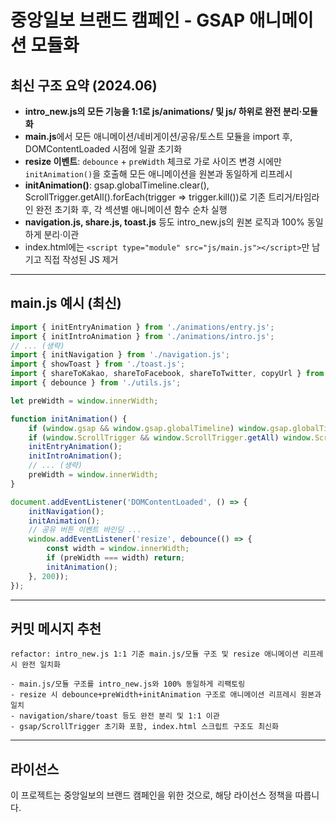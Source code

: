 # 중앙일보 브랜드 캠페인 - GSAP 애니메이션 모듈화

## 최신 구조 요약 (2024.06)

- **intro_new.js의 모든 기능을 1:1로 js/animations/ 및 js/ 하위로 완전 분리·모듈화**
- **main.js**에서 모든 애니메이션/네비게이션/공유/토스트 모듈을 import 후, DOMContentLoaded 시점에 일괄 초기화
- **resize 이벤트**: `debounce` + `preWidth` 체크로 가로 사이즈 변경 시에만 `initAnimation()`을 호출해 모든 애니메이션을 원본과 동일하게 리프레시
- **initAnimation()**: gsap.globalTimeline.clear(), ScrollTrigger.getAll().forEach(trigger => trigger.kill())로 기존 트리거/타임라인 완전 초기화 후, 각 섹션별 애니메이션 함수 순차 실행
- **navigation.js, share.js, toast.js** 등도 intro_new.js의 원본 로직과 100% 동일하게 분리·이관
- index.html에는 `<script type="module" src="js/main.js"></script>`만 남기고 직접 작성된 JS 제거

---

## main.js 예시 (최신)
```js
import { initEntryAnimation } from './animations/entry.js';
import { initIntroAnimation } from './animations/intro.js';
// ... (생략)
import { initNavigation } from './navigation.js';
import { showToast } from './toast.js';
import { shareToKakao, shareToFacebook, shareToTwitter, copyUrl } from './share.js';
import { debounce } from './utils.js';

let preWidth = window.innerWidth;

function initAnimation() {
    if (window.gsap && window.gsap.globalTimeline) window.gsap.globalTimeline.clear();
    if (window.ScrollTrigger && window.ScrollTrigger.getAll) window.ScrollTrigger.getAll().forEach(trigger => trigger.kill());
    initEntryAnimation();
    initIntroAnimation();
    // ... (생략)
    preWidth = window.innerWidth;
}

document.addEventListener('DOMContentLoaded', () => {
    initNavigation();
    initAnimation();
    // 공유 버튼 이벤트 바인딩 ...
    window.addEventListener('resize', debounce(() => {
        const width = window.innerWidth;
        if (preWidth === width) return;
        initAnimation();
    }, 200));
});
```

---

## 커밋 메시지 추천

```
refactor: intro_new.js 1:1 기준 main.js/모듈 구조 및 resize 애니메이션 리프레시 완전 일치화

- main.js/모듈 구조를 intro_new.js와 100% 동일하게 리팩토링
- resize 시 debounce+preWidth+initAnimation 구조로 애니메이션 리프레시 원본과 일치
- navigation/share/toast 등도 완전 분리 및 1:1 이관
- gsap/ScrollTrigger 초기화 포함, index.html 스크립트 구조도 최신화
```

---

## 라이선스
이 프로젝트는 중앙일보의 브랜드 캠페인을 위한 것으로, 해당 라이선스 정책을 따릅니다. 